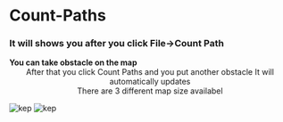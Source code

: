 # Count-Paths
<h3>It will shows you after you click File->Count Path</h3>
<b>You can take obstacle on the map</b>
<br/>
<center>After that you click Count Paths and you put another obstacle It will automatically updates <br/> There are 3 different map size availabel</center>

![kep](https://user-images.githubusercontent.com/52719798/103461903-fe431200-4d21-11eb-9553-e36c506abc45.png)
![kep](https://user-images.githubusercontent.com/52719798/103462049-e28c3b80-4d22-11eb-84bc-63131f74a621.png)
